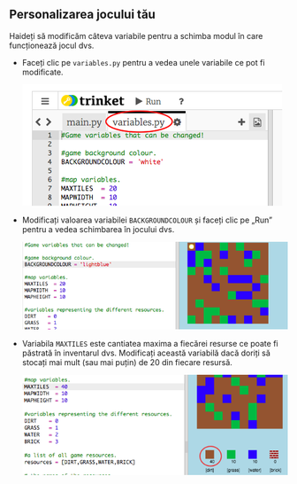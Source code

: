 ## Personalizarea jocului tău

Haideți să modificăm câteva variabile pentru a schimba modul în care funcționează jocul dvs.

+ Faceți clic pe `variables.py` pentru a vedea unele variabile ce pot fi modificate.
    
    ![captură de ecran](images/craft-variables.png)

+ Modificați valoarea variabilei ` BACKGROUNDCOLOUR ` și faceți clic pe „Run” pentru a vedea schimbarea în jocului dvs.
    
    ![captură de ecran](images/craft-background.png)

+ Variabila ` MAXTILES ` este cantiatea maxima a fiecărei resurse ce poate fi păstrată în inventarul dvs. Modificați această variabilă dacă doriți să stocați mai mult (sau mai puțin) de 20 din fiecare resursă.
    
    ![captură de ecran](images/craft-maxtiles.png)